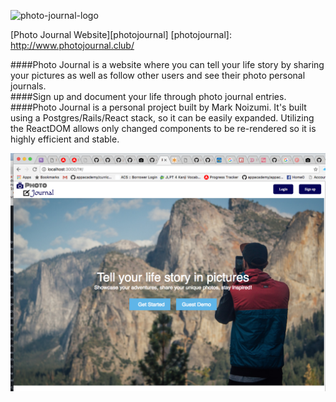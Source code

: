 ![photo-journal-logo]

[Photo Journal Website][photojournal]
[photojournal]: http://www.photojournal.club/

####Photo Journal is a website where you can tell your life story by sharing your pictures as well as follow other users and see their photo personal journals.  
####Sign up and document your life through photo journal entries.  
####Photo Journal is a personal project built by Mark Noizumi.  It's built using a Postgres/Rails/React stack, so it can be easily expanded.  Utilizing the ReactDOM allows only changed components to be re-rendered so it is highly efficient and stable.  

![splash page]



[photo-journal-logo]: http://res.cloudinary.com/dseky3p5e/image/upload/v1484119573/v8_c5rdfy.png
[splash page]: ./docs/images/Splash.png "Photo Journal splash page"
